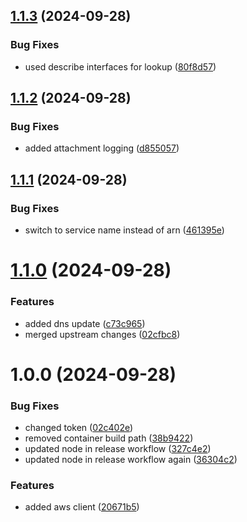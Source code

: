 ## [1.1.3](https://github.com/robbynshaw/mc-aws-notifier/compare/v1.1.2...v1.1.3) (2024-09-28)


### Bug Fixes

* used describe interfaces for lookup ([80f8d57](https://github.com/robbynshaw/mc-aws-notifier/commit/80f8d57669b521fdc150e40bd4555dd11e8b8a6e))

## [1.1.2](https://github.com/robbynshaw/mc-aws-notifier/compare/v1.1.1...v1.1.2) (2024-09-28)


### Bug Fixes

* added attachment logging ([d855057](https://github.com/robbynshaw/mc-aws-notifier/commit/d855057c0805f4b0853e9edc529064c041dd0e86))

## [1.1.1](https://github.com/robbynshaw/mc-aws-notifier/compare/v1.1.0...v1.1.1) (2024-09-28)


### Bug Fixes

* switch to service name instead of arn ([461395e](https://github.com/robbynshaw/mc-aws-notifier/commit/461395e3902b8af163f405f6f71af6c7e102a70d))

# [1.1.0](https://github.com/robbynshaw/mc-aws-notifier/compare/v1.0.0...v1.1.0) (2024-09-28)


### Features

* added dns update ([c73c965](https://github.com/robbynshaw/mc-aws-notifier/commit/c73c965acc008a64482608868bb722158ff78417))
* merged upstream changes ([02cfbc8](https://github.com/robbynshaw/mc-aws-notifier/commit/02cfbc8789ef03ff574244c3264157d38d2e8441))

# 1.0.0 (2024-09-28)


### Bug Fixes

* changed token ([02c402e](https://github.com/robbynshaw/mc-aws-notifier/commit/02c402eae5c66f8ed3dae24a270d1af584511ccd))
* removed container build path ([38b9422](https://github.com/robbynshaw/mc-aws-notifier/commit/38b942235ce810ec973828865cdd19e2d7567530))
* updated node in release workflow ([327c4e2](https://github.com/robbynshaw/mc-aws-notifier/commit/327c4e2e0958546b1afd15cf904de5d5d461010e))
* updated node in release workflow again ([36304c2](https://github.com/robbynshaw/mc-aws-notifier/commit/36304c2b202d9785bc043b2a4827d71e637f9afe))


### Features

* added aws client ([20671b5](https://github.com/robbynshaw/mc-aws-notifier/commit/20671b508dc6dd484d688e6cd854b354cd4e721b))
